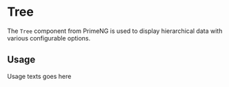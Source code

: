 # Tree

The `Tree` component from PrimeNG is used to display hierarchical data with various configurable options.

## Usage
Usage texts goes here


